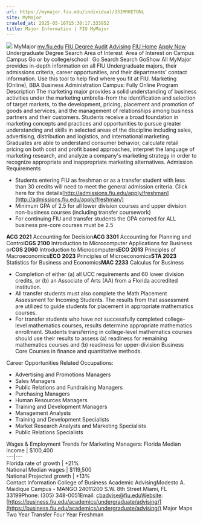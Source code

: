 ```yaml
---
url: https://mymajor.fiu.edu/individual/331MRKETONL
site: MyMajor
crawled_at: 2025-05-16T15:30:17.333952
title: Major Information | FIU MyMajor
---
```


![](https://mymajor.fiu.edu/assets/logo-T4VPR2BI.png)
MyMajor
[my.fiu.edu](https://my.fiu.edu/)
[FIU Degree Audit](https://dasa.fiu.edu/all-departments/advising/panther-success-hub/panther-degree-audit/)
[Advising](https://advising.fiu.edu)
[FIU Home](https://www.fiu.edu/)
[Apply Now](https://admissions.fiu.edu/)
Undergraduate Degree Search
Area of Interest
​
Area of Interest
on
Campus
​
Campus
Go
or by college/school
​
​
Go
Search
Search
GoShow All
MyMajor provides in-depth information on all FIU Undergraduate majors, their admissions criteria, career opportunities, and their departments' contact information. Use this tool to help find where you fit at FIU.
Marketing (Online),
BBA
Business Administration
Campus:
Fully Online
Program Description
The marketing major provides a solid understanding of business activities under the marketing umbrella-from the identification and selection of target markets, to the development, pricing, placement and promotion of goods and services, and the management of relationships among business partners and their customers. Students receive a broad foundation in marketing concepts and practices and opportunities to pursue greater understanding and skills in selected areas of the discipline including sales, advertising, distribution and logistics, and international marketing. Graduates are able to understand consumer behavior, calculate retail pricing on both cost and profit based approaches, interpret the language of marketing research, and analyze a company's marketing strategy in order to recognize appropriate and inappropriate marketing alternatives.
Admission Requirements
  * Students entering FIU as freshman or as a transfer student with less than 30 credits will need to meet the general admission criteria. Click here for the details[http://admissions.fiu.edu/apply/freshman](http://admissions.fiu.edu/apply/freshman/)
  * Minimum GPA of 2.5 for all lower division courses and upper division non-business courses (including transfer coursework)
  * For continuing FIU and transfer students the GPA earned for ALL business pre-core courses must be 2.5


**ACG 2021** Accounting for Decision**ACG 3301** Accounting for Planning and Control**CGS 2100** Introduction to Microcomputer Applications for Business or**CGS 2060** Introduction to Microcomputers**ECO 2013** Principles of Macroeconomics**ECO 2023** Principles of Microeconomics**STA 2023** Statistics for Business and Economics**MAC 2233** Calculus for Business
  * Completion of either (a) all UCC requirements and 60 lower division credits, or (b) an Associate of Arts (AA) from a Florida accredited institution.
  * All transfer students must also complete the Math Placement Assessment for Incoming Students. The results from that assessment are utilized to guide students for placement in appropriate mathematics courses.
  * For transfer students who have not successfully completed college-level mathematics courses, results determine appropriate mathematics enrollment. Students transferring in college-level mathematics courses should use their results to assess (a) readiness for remaining mathematics courses and (b) readiness for upper-division Business Core Courses in finance and quantitative methods.


Career Opportunities
Related Occupations:
  * Advertising and Promotions Managers
  * Sales Managers
  * Public Relations and Fundraising Managers
  * Purchasing Managers
  * Human Resources Managers
  * Training and Development Managers
  * Management Analysts
  * Training and Development Specialists
  * Market Research Analysts and Marketing Specialists
  * Public Relations Specialists


Wages & Employment Trends for Marketing Managers:
Florida Median income | $100,400  
---|---  
Florida rate of growth | +21%  
National Median wages | $119,500  
National Projected growth | +13%  
Contact Information
College of Business Academic AdvisingModesto A. Maidique Campus - MANGO 24011200 S.W. 8th Street Miami, FL 33199Phone: (305) 348-0051Email: cbadvise@fiu.eduWebsite: [https://business.fiu.edu/academics/undergraduate/advising/](https://business.fiu.edu/academics/undergraduate/advising/)
Major Maps
Two Year Transfer
Four Year Freshman
